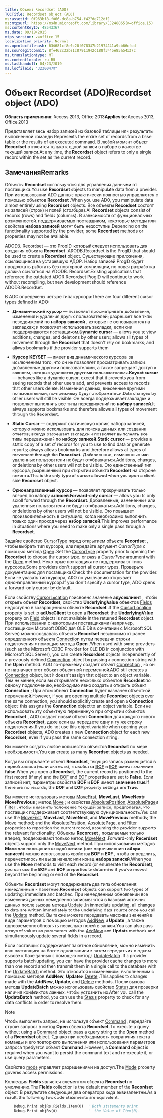 ```yaml
---
title: Объект Recordset (ADO)
TOCTitle: Recordset object (ADO)
ms:assetid: 0f963bf8-f066-dc8a-b754-f427de712df1
ms:mtpsurl: https://msdn.microsoft.com/library/JJ248865(v=office.15)
ms:contentKeyID: 48543267
ms.date: 09/18/2015
mtps_version: v=office.15
localization_priority: Normal
ms.openlocfilehash: 636681cf8e0c20f078387b21974141a9cb66cfcd
ms.sourcegitcommit: 8fe462c32b91c87911942c188f3445e85a54137c
ms.translationtype: MT
ms.contentlocale: ru-RU
ms.lasthandoff: 04/23/2019
ms.locfileid: "32300478"
---
```

# <a name="recordset-object-ado"></a><span data-ttu-id="0f366-102">Объект Recordset (ADO)</span><span class="sxs-lookup"><span data-stu-id="0f366-102">Recordset object (ADO)</span></span>

<span data-ttu-id="0f366-103">**Область применения**: Access 2013, Office 2013</span><span class="sxs-lookup"><span data-stu-id="0f366-103">**Applies to**: Access 2013, Office 2013</span></span>

<span data-ttu-id="0f366-104">Представляет весь набор записей из базовой таблицы или результаты выполненной команды.</span><span class="sxs-lookup"><span data-stu-id="0f366-104">Represents the entire set of records from a base table or the results of an executed command.</span></span> <span data-ttu-id="0f366-105">В любой момент объект **Recordset** относится только к одной записи в наборе в качестве текущей записи.</span><span class="sxs-lookup"><span data-stu-id="0f366-105">At any time, the **Recordset** object refers to only a single record within the set as the current record.</span></span>

## <a name="remarks"></a><span data-ttu-id="0f366-106">Замечания</span><span class="sxs-lookup"><span data-stu-id="0f366-106">Remarks</span></span>

<span data-ttu-id="0f366-107">Объекты **Recordset** используются для управления данными от поставщика.</span><span class="sxs-lookup"><span data-stu-id="0f366-107">You use **Recordset** objects to manipulate data from a provider.</span></span> <span data-ttu-id="0f366-108">При использовании ADO данные практически полностью управляются с помощью объектов **Recordset** .</span><span class="sxs-lookup"><span data-stu-id="0f366-108">When you use ADO, you manipulate data almost entirely using **Recordset** objects.</span></span> <span data-ttu-id="0f366-109">Все объекты **Recordset** состоят из записей (строк) и полей (столбцов).</span><span class="sxs-lookup"><span data-stu-id="0f366-109">All **Recordset** objects consist of records (rows) and fields (columns).</span></span> <span data-ttu-id="0f366-110">В зависимости от функциональных возможностей, поддерживаемых поставщиком, некоторые методы или свойства **набора записей** могут быть недоступны.</span><span class="sxs-lookup"><span data-stu-id="0f366-110">Depending on the functionality supported by the provider, some **Recordset** methods or properties may not be available.</span></span>

<span data-ttu-id="0f366-111">ADODB. Recordset — это ProgID, который следует использовать для создания объекта **Recordset** .</span><span class="sxs-lookup"><span data-stu-id="0f366-111">ADODB.Recordset is the ProgID that should be used to create a **Recordset** object.</span></span> <span data-ttu-id="0f366-112">Существующие приложения, ссылающиеся на устаревшую АДОР. Набор записей ProgID будет продолжать работать без повторной компиляции, но новая разработка должна ссылаться на ADODB. Recordset.</span><span class="sxs-lookup"><span data-stu-id="0f366-112">Existing applications that reference the outdated ADOR.Recordset ProgID will continue to work without recompiling, but new development should reference ADODB.Recordset.</span></span>

<span data-ttu-id="0f366-113">В ADO определены четыре типа курсора:</span><span class="sxs-lookup"><span data-stu-id="0f366-113">There are four different cursor types defined in ADO:</span></span>

  - <span data-ttu-id="0f366-114">**Динамический курсор** — позволяет просматривать добавления, изменения и удаления других пользователей; разрешает все типы передвижений по **набору записей** , которые не основываются на закладках; и позволяет использовать закладки, если они поддерживаются поставщиком.</span><span class="sxs-lookup"><span data-stu-id="0f366-114">**Dynamic cursor** — allows you to view additions, changes, and deletions by other users; allows all types of movement through the **Recordset** that doesn't rely on bookmarks; and allows bookmarks if the provider supports them.</span></span>

  - <span data-ttu-id="0f366-115">**Курсор KEYSET** — имеет вид динамического курсора, за исключением того, что он не позволяет просматривать записи, добавленные другими пользователями, а также запрещает доступ к записям, которые удаляются другими пользователями.</span><span class="sxs-lookup"><span data-stu-id="0f366-115">**Keyset cursor** — behaves like a dynamic cursor, except that it prevents you from seeing records that other users add, and prevents access to records that other users delete.</span></span> <span data-ttu-id="0f366-116">Изменения данных, внесенные другими пользователями, по-прежнему будут отображаться.</span><span class="sxs-lookup"><span data-stu-id="0f366-116">Data changes by other users will still be visible.</span></span> <span data-ttu-id="0f366-117">Он всегда поддерживает закладки и позволяет выполнять все типы передвижений по **набору записей**.</span><span class="sxs-lookup"><span data-stu-id="0f366-117">It always supports bookmarks and therefore allows all types of movement through the **Recordset**.</span></span>

  - <span data-ttu-id="0f366-118">**Static Cursor** — содержит статическую копию набора записей, которую можно использовать для поиска данных или создания отчетов; всегда разрешает закладки и позволяет выполнять все типы передвижений по **набору записей**.</span><span class="sxs-lookup"><span data-stu-id="0f366-118">**Static cursor** — provides a static copy of a set of records for you to use to find data or generate reports; always allows bookmarks and therefore allows all types of movement through the **Recordset**.</span></span> <span data-ttu-id="0f366-119">Добавленные, измененные или удаленные пользователи не будут отображаться.</span><span class="sxs-lookup"><span data-stu-id="0f366-119">Additions, changes, or deletions by other users will not be visible.</span></span> <span data-ttu-id="0f366-120">Это единственный тип курсора, разрешенный при открытии объекта **Recordset** на стороне клиента.</span><span class="sxs-lookup"><span data-stu-id="0f366-120">This is the only type of cursor allowed when you open a client-side **Recordset** object.</span></span>

  - <span data-ttu-id="0f366-121">**Однонаправленный курсор** — позволяет прокручивать только вперед по набору **записей**.</span><span class="sxs-lookup"><span data-stu-id="0f366-121">**Forward-only cursor** — allows you to only scroll forward through the **Recordset**.</span></span> <span data-ttu-id="0f366-122">Добавленные, измененные или удаленные пользователи не будут отображаться.</span><span class="sxs-lookup"><span data-stu-id="0f366-122">Additions, changes, or deletions by other users will not be visible.</span></span> <span data-ttu-id="0f366-123">Это повышает производительность в ситуациях, когда необходимо выполнить только один проход через **набор записей**.</span><span class="sxs-lookup"><span data-stu-id="0f366-123">This improves performance in situations where you need to make only a single pass through a **Recordset**.</span></span>

<span data-ttu-id="0f366-124">Задайте свойство [CursorType](cursortype-property-ado.md) перед открытием объекта **Recordset** , чтобы выбрать тип курсора, или передайте аргумент *CursorType* с помощью метода [Open](open-method-ado-recordset.md) .</span><span class="sxs-lookup"><span data-stu-id="0f366-124">Set the [CursorType](cursortype-property-ado.md) property prior to opening the **Recordset** to choose the cursor type, or pass a *CursorType* argument with the [Open](open-method-ado-recordset.md) method.</span></span> <span data-ttu-id="0f366-125">Некоторые поставщики не поддерживают типы курсоров.</span><span class="sxs-lookup"><span data-stu-id="0f366-125">Some providers don't support all cursor types.</span></span> <span data-ttu-id="0f366-126">Проверьте документацию для поставщика.</span><span class="sxs-lookup"><span data-stu-id="0f366-126">Check the documentation for the provider.</span></span> <span data-ttu-id="0f366-127">Если не указать тип курсора, ADO по умолчанию открывает однонаправленный курсор.</span><span class="sxs-lookup"><span data-stu-id="0f366-127">If you don't specify a cursor type, ADO opens a forward-only cursor by default.</span></span>

<span data-ttu-id="0f366-128">Если свойству [CursorLocation](cursorlocation-property-ado.md) присвоено значение **адусеклиент** , чтобы открыть объект **Recordset**, свойство **UnderlyingValue** объектов [Fields](field-object-ado.md) недоступно в возвращенном объекте **Recordset** .</span><span class="sxs-lookup"><span data-stu-id="0f366-128">If the [CursorLocation](cursorlocation-property-ado.md) property is set to **adUseClient** to open a **Recordset**, the **UnderlyingValue** property on [Field](field-object-ado.md) objects is not available in the returned **Recordset** object.</span></span> <span data-ttu-id="0f366-129">При использовании с некоторыми поставщиками (например, поставщиком Microsoft ODBC для OLE DB в сочетании с Microsoft SQL Server) можно создавать объекты **Recordset** независимо от ранее определенного объекта [Connection](connection-object-ado.md) путем передачи строки подключения с помощью метода **Open** .</span><span class="sxs-lookup"><span data-stu-id="0f366-129">When used with some providers (such as the Microsoft ODBC Provider for OLE DB in conjunction with Microsoft SQL Server), you can create **Recordset** objects independently of a previously defined [Connection](connection-object-ado.md) object by passing a connection string with the **Open** method.</span></span> <span data-ttu-id="0f366-130">ADO по-прежнему создает объект [Connection](connection-object-ado.md) , но он не назначает этот объект объектной переменной.</span><span class="sxs-lookup"><span data-stu-id="0f366-130">ADO still creates a [Connection](connection-object-ado.md) object, but it doesn't assign that object to an object variable.</span></span> <span data-ttu-id="0f366-131">Тем не менее, если вы открываете несколько объектов **Recordset** по одному подключению, необходимо явно создать и открыть объект **Connection** ; При этом объект **Connection** будет назначен объектной переменной.</span><span class="sxs-lookup"><span data-stu-id="0f366-131">However, if you are opening multiple **Recordset** objects over the same connection, you should explicitly create and open a **Connection** object; this assigns the **Connection** object to an object variable.</span></span> <span data-ttu-id="0f366-132">Если не использовать эту объектную переменную при открытии объектов **Recordset** , ADO создает новый объект **Connection** для каждого нового объекта **Recordset**, даже если вы передаете одну и ту же строку подключения.</span><span class="sxs-lookup"><span data-stu-id="0f366-132">If you do not use this object variable when opening your **Recordset** objects, ADO creates a new **Connection** object for each new **Recordset**, even if you pass the same connection string.</span></span>

<span data-ttu-id="0f366-133">Вы можете создать любое количество объектов **Recordset** по мере необходимости.</span><span class="sxs-lookup"><span data-stu-id="0f366-133">You can create as many **Recordset** objects as needed.</span></span>

<span data-ttu-id="0f366-134">Когда вы открываете объект **Recordset**, текущая запись размещается в первой записи (если она есть), а свойства [BOF](bof-eof-properties-ado.md) и [EOF](bof-eof-properties-ado.md) имеют значение **false**.</span><span class="sxs-lookup"><span data-stu-id="0f366-134">When you open a **Recordset**, the current record is positioned to the first record (if any) and the [BOF](bof-eof-properties-ado.md) and [EOF](bof-eof-properties-ado.md) properties are set to **False**.</span></span> <span data-ttu-id="0f366-135">Если записей нет, параметры свойства **BOF** и **EOF** имеют **значение true**.</span><span class="sxs-lookup"><span data-stu-id="0f366-135">If there are no records, the **BOF** and **EOF** property settings are **True**.</span></span>

<span data-ttu-id="0f366-136">Вы можете использовать методы [MoveFirst](movefirst-movelast-movenext-and-moveprevious-methods-ado.md), **MoveLast**, **MoveNext**и **MovePrevious** ; метод [Move](move-method-ado.md) ; и свойства [AbsolutePosition](absoluteposition-property-ado.md), [AbsolutePage](absolutepage-property-ado.md)и [Filter](filter-property-ado.md) , чтобы изменить положение текущей записи, предполагая, что поставщик поддерживает соответствующую функциональность.</span><span class="sxs-lookup"><span data-stu-id="0f366-136">You can use the [MoveFirst](movefirst-movelast-movenext-and-moveprevious-methods-ado.md), **MoveLast**, **MoveNext**, and **MovePrevious** methods; the [Move](move-method-ado.md) method; and the [AbsolutePosition](absoluteposition-property-ado.md), [AbsolutePage](absolutepage-property-ado.md), and [Filter](filter-property-ado.md) properties to reposition the current record, assuming the provider supports the relevant functionality.</span></span> <span data-ttu-id="0f366-137">Объекты **Recordset** , посылаемые только вперед, поддерживают только метод [MoveNext](movefirst-movelast-movenext-and-moveprevious-methods-ado.md) .</span><span class="sxs-lookup"><span data-stu-id="0f366-137">Forward-only **Recordset** objects support only the [MoveNext](movefirst-movelast-movenext-and-moveprevious-methods-ado.md) method.</span></span> <span data-ttu-id="0f366-138">При использовании методов **Move** для посещения каждой записи (или перечисления **набора записей**) можно использовать свойства **BOF** и **EOF** , чтобы определить, переместилось ли вы за начало или конец **набора записей**.</span><span class="sxs-lookup"><span data-stu-id="0f366-138">When you use the **Move** methods to visit each record (or enumerate the **Recordset**), you can use the **BOF** and **EOF** properties to determine if you've moved beyond the beginning or end of the **Recordset**.</span></span>

<span data-ttu-id="0f366-139">Объекты **Recordset** могут поддерживать два типа обновления: немедленные и пакетные.</span><span class="sxs-lookup"><span data-stu-id="0f366-139">**Recordset** objects can support two types of updating: immediate and batched.</span></span> <span data-ttu-id="0f366-140">При немедленном обновлении все изменения данных немедленно записываются в базовый источник данных после вызова метода [Update](update-method-ado.md) .</span><span class="sxs-lookup"><span data-stu-id="0f366-140">In immediate updating, all changes to data are written immediately to the underlying data source once you call the [Update](update-method-ado.md) method.</span></span> <span data-ttu-id="0f366-141">Вы также можете передавать массивы значений в виде параметров с помощью методов [AddNew](addnew-method-ado.md) и **Update** , а также одновременно обновлять несколько полей в записи.</span><span class="sxs-lookup"><span data-stu-id="0f366-141">You can also pass arrays of values as parameters with the [AddNew](addnew-method-ado.md) and **Update** methods and simultaneously update several fields in a record.</span></span>

<span data-ttu-id="0f366-142">Если поставщик поддерживает пакетное обновление, можно изменить кэш поставщика на более одной записи и затем передать их в одном вызове к базе данных с помощью метода [UpdateBatch](updatebatch-method-ado.md) .</span><span class="sxs-lookup"><span data-stu-id="0f366-142">If a provider supports batch updating, you can have the provider cache changes to more than one record and then transmit them in a single call to the database with the [UpdateBatch](updatebatch-method-ado.md) method.</span></span> <span data-ttu-id="0f366-143">Это относится к изменениям, выполненным с помощью методов **AddNew**, **Update**и [Delete](delete-method-ado-recordset.md) .</span><span class="sxs-lookup"><span data-stu-id="0f366-143">This applies to changes made with the **AddNew**, **Update**, and [Delete](delete-method-ado-recordset.md) methods.</span></span> <span data-ttu-id="0f366-144">После вызова метода **UpdateBatch** можно использовать свойство [Status](status-property-ado-recordset.md) для проверки наличия конфликтов данных, чтобы устранить их.</span><span class="sxs-lookup"><span data-stu-id="0f366-144">After you call the **UpdateBatch** method, you can use the [Status](status-property-ado-recordset.md) property to check for any data conflicts in order to resolve them.</span></span>

> [!NOTE]
> <span data-ttu-id="0f366-145">Чтобы выполнить запрос, не используя объект [Command](command-object-ado.md) , передайте строку запроса в метод **Open** объекта **Recordset** .</span><span class="sxs-lookup"><span data-stu-id="0f366-145">To execute a query without using a [Command](command-object-ado.md) object, pass a query string to the **Open** method of a **Recordset** object.</span></span> <span data-ttu-id="0f366-146">Однако при необходимости сохранения текста команды и его повторного выполнения или использования параметров запроса требуется объект **Command** .</span><span class="sxs-lookup"><span data-stu-id="0f366-146">However, a **Command** object is required when you want to persist the command text and re-execute it, or use query parameters.</span></span>

<span data-ttu-id="0f366-147">Свойство [mode](mode-property-ado.md) управляет разрешениями на доступ.</span><span class="sxs-lookup"><span data-stu-id="0f366-147">The [Mode](mode-property-ado.md) property governs access permissions.</span></span>

<span data-ttu-id="0f366-148">Коллекция **Fields** является элементом объекта **Recordset** по умолчанию.</span><span class="sxs-lookup"><span data-stu-id="0f366-148">The **Fields** collection is the default member of the **Recordset** object.</span></span> <span data-ttu-id="0f366-149">В результате следующие два оператора кода эквивалентны.</span><span class="sxs-lookup"><span data-stu-id="0f366-149">As a result, the following two code statements are equivalent.</span></span>

```vb
    Debug.Print objRs.Fields.Item(0)  ' Both statements print 
    Debug.Print objRs(0)              '  the Value of Item(0).
```
